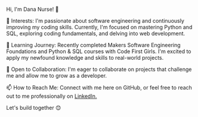 Hi, I'm Dana Nurse! 👋

👀 Interests: I'm passionate about software engineering and continuously improving my coding skills. Currently, I'm focused on mastering Python and SQL, exploring coding fundamentals, and delving into web development.

🌱 Learning Journey: Recently completed Makers Software Engineering Foundations and Python & SQL courses with Code First Girls. I'm excited to apply my newfound knowledge and skills to real-world projects.

💼 Open to Collaboration: I'm eager to collaborate on projects that challenge me and allow me to grow as a developer.

📫 How to Reach Me: Connect with me here on GitHub, or feel free to reach out to me professionally on [LinkedIn.](https://www.linkedin.com/in/dana-nurse/)

Let's build together 😊


<!---
Dana-Nurse/Dana-Nurse is a ✨ special ✨ repository because its `README.md` (this file) appears on your GitHub profile.
You can click the Preview link to take a look at your changes.
--->
